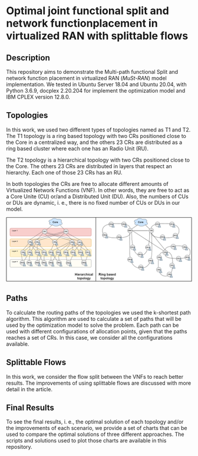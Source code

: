 # Optimal joint functional split and network functionplacement in virtualized RAN with splittable flows

## Description
This repository aims to demonstrate the Multi-path functional Split and network function placement in virtualized RAN (*MuSt-RAN*) model implementation. We tested in Ubuntu Server 18.04 and Ubuntu 20.04, with Python 3.6.9, docplex 2.20.204 for implement the optimization model and IBM CPLEX version 12.8.0.

## Topologies

In this work, we used two different types of topologies named as T1 and T2. The T1 topology is a ring based topology with two CRs positioned close to the Core in a centralized way, and the others 23 CRs are distributed as a ring based cluster where each one has an Radio Unit (RU). 

The T2 topology is a hierarchical topology with two CRs positioned close to the Core. The others 23 CRs are distributed in layers that respect an hierarchy. Each one of those 23 CRs has an RU.

In both topologies the CRs are free to allocate different amounts of Virtualized Network Functions (VNF).  In other words, they are free to act as a Core Unite (CU) or/and a Distributed Unit (DU). Also, the numbers of CUs or DUs are dynamic, i. e., there is no fixed number of CUs or DUs in our model. 

![topo_fig](https://github.com/LABORA-INF-UFG/paper-GLCK-2021/blob/main/figure_topology.png)

## Paths

To calculate the routing paths of the topologies we used the k-shortest path algorithm. This algorithm are used to calculate a set of paths that will be used by the optimization model to solve the problem. Each path can be used with different configurations of allocation points, given that the paths reaches a set of CRs. In this case, we consider all the configurations available. 

## Splittable Flows

In this work, we consider the flow split between the VNFs to reach better results. The improvements of using splittable flows are discussed with more detail in the article.

## Final Results

To see the final results, i. e., the optimal solution of each topology and/or the improvements of each scenario, we provide a set of charts that can be used to compare the optimal solutions of three different approaches. The scripts and solutions used to plot those charts are available in this repository.
